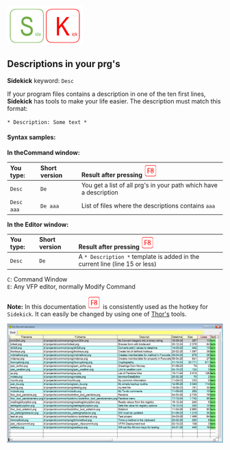 [![Sidekick](Images/SKLogo.png)](../README.md)


## Descriptions in your prg's

**Sidekick** keyword: `Desc`

If your program files contains a description in one of the ten first lines, **Sidekick** has tools to make your life easier. The description must match this format:  

`* Description: Some text *`

#### Syntax samples: 

**In theCommand window:**  

|You type: | Short version |  Result after pressing ![`F8`](Images/F8.png)|
|:--|:--------|:----------------------|
| `Desc`  | `De`        | You get a list of all prg's in your path which have a description|  
|`Desc aaa` | `De aaa`|  List of files where the descriptions contains `aaa`|
  
**In the Editor window:** 

|You type: | Short version |  Result after pressing ![`F8`](Images/F8.png)|
|:--|:--------|:----------------------|
|`Desc` | `De` | A `* Description *` template is added in the current line (line 15 or less)|


`C`: Command Window  
`E`: Any VFP editor, normally Modify Command  

**Note:** In this documentation ![`F8`](Images/F8.png) is consistently used as the hotkey for `Sidekick`. It can easily be changed by using one of [Thor's](https://github.com/VFPX/Thor) tools. 

![Desc](Images/skdesc.png)
